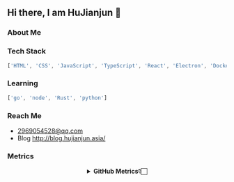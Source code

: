 ## Hi there, I am HuJianjun 👋

<!--
**huli66/huli66** is a ✨ _special_ ✨ repository because its `README.md` (this file) appears on your GitHub profile.

Here are some ideas to get you started:

- 🔭 I’m currently working on ...
- 🌱 I’m currently learning ...
- 👯 I’m looking to collaborate on ...
- 🤔 I’m looking for help with ...
- 💬 Ask me about ...
- 📫 How to reach me: ...
- 😄 Pronouns: ...
- ⚡ Fun fact: ...
-->

### About Me

### Tech Stack

```js
['HTML', 'CSS', 'JavaScript', 'TypeScript', 'React', 'Electron', 'Docker']
```

### Learning

```js
['go', 'node', 'Rust', 'python']
```

### Reach Me

- <a href="mailto:2969054528@qq.com">2969054528@qq.com</a>
- Blog http://blog.hujianjun.asia/

### Metrics

<div align="center">
    <details>
        <summary><b>GitHub Metrics👇🏻</b></summary>
    <br>
        
<img src="https://metrics.lecoq.io/huli66?template=classic&base.indepth=false&base.hireable=false&config.timezone=Asia%2FShanghai">
    </details>
</div>

